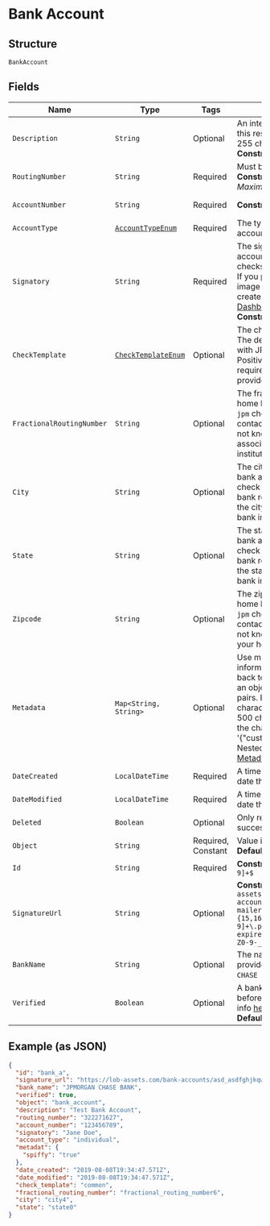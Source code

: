 
# Bank Account

## Structure

`BankAccount`

## Fields

| Name | Type | Tags | Description | Getter | Setter |
|  --- | --- | --- | --- | --- | --- |
| `Description` | `String` | Optional | An internal description that identifies this resource. Must be no longer than 255 characters.<br>**Constraints**: *Maximum Length*: `255` | String getDescription() | setDescription(String description) |
| `RoutingNumber` | `String` | Required | Must be a <a href="https://www.frbservices.org/index.html" target="_blank">valid US routing number</a>.<br>**Constraints**: *Minimum Length*: `9`, *Maximum Length*: `9` | String getRoutingNumber() | setRoutingNumber(String routingNumber) |
| `AccountNumber` | `String` | Required | **Constraints**: *Maximum Length*: `17` | String getAccountNumber() | setAccountNumber(String accountNumber) |
| `AccountType` | [`AccountTypeEnum`](../../doc/models/account-type-enum.md) | Required | The type of entity that holds the account. | AccountTypeEnum getAccountType() | setAccountType(AccountTypeEnum accountType) |
| `Signatory` | `String` | Required | The signatory associated with your account. This name will be printed on checks created with this bank account. If you prefer to use a custom signature image on your checks instead, please create your bank account from the <a href="https://dashboard.lob.com/#/login" target="_blank">Dashboard</a>.<br>**Constraints**: *Maximum Length*: `30` | String getSignatory() | setSignatory(String signatory) |
| `CheckTemplate` | [`CheckTemplateEnum`](../../doc/models/check-template-enum.md) | Optional | The check template used for printing. The defualt value is `common`. If you bank with JP Morgan Chase and wish to use Positive Pay use the `jpm` template. `jpm` requires additional information to be provided. | CheckTemplateEnum getCheckTemplate() | setCheckTemplate(CheckTemplateEnum checkTemplate) |
| `FractionalRoutingNumber` | `String` | Optional | The fractional routing number for your home bank account. Required for the `jpm` check template only. Please contact a bank representative if you do not know the fractional routing number associated with your home bank institution. | String getFractionalRoutingNumber() | setFractionalRoutingNumber(String fractionalRoutingNumber) |
| `City` | `String` | Optional | The city associated with your home bank account. Required for the `jpm` check template only. Please contact a bank representative if you do not know the city associated with your home bank institution. | String getCity() | setCity(String city) |
| `State` | `String` | Optional | The state associated with your home bank account. Required for the `jpm` check template only. Please contact a bank representative if you do not know the state associated with your home bank institution. | String getState() | setState(String state) |
| `Zipcode` | `String` | Optional | The zipcode associated with your home bank account. Required for the `jpm` check template only. Please contact a bank representative if you do not know the zipcode associated with your home bank institution. | String getZipcode() | setZipcode(String zipcode) |
| `Metadata` | `Map<String, String>` | Optional | Use metadata to store custom information for tagging and labeling back to your internal systems. Must be an object with up to 20 key-value pairs. Keys must be at most 40 characters and values must be at most 500 characters. Neither can contain the characters `"` and `\`. i.e. '{"customer_id" : "NEWYORK2015"}' Nested objects are not supported.  See [Metadata](#section/Metadata) for more information. | Map<String, String> getMetadata() | setMetadata(Map<String, String> metadata) |
| `DateCreated` | `LocalDateTime` | Required | A timestamp in ISO 8601 format of the date the resource was created. | LocalDateTime getDateCreated() | setDateCreated(LocalDateTime dateCreated) |
| `DateModified` | `LocalDateTime` | Required | A timestamp in ISO 8601 format of the date the resource was last modified. | LocalDateTime getDateModified() | setDateModified(LocalDateTime dateModified) |
| `Deleted` | `Boolean` | Optional | Only returned if the resource has been successfully deleted. | Boolean getDeleted() | setDeleted(Boolean deleted) |
| `Object` | `String` | Required, Constant | Value is resource type.<br>**Default**: `"bank_account"` | String getObject() | setObject(String object) |
| `Id` | `String` | Required | **Constraints**: *Pattern*: `^bank_[a-zA-Z0-9]+$` | String getId() | setId(String id) |
| `SignatureUrl` | `String` | Optional | **Constraints**: *Pattern*: `^https://lob-assets\.com/(letters\|postcards\|bank-accounts\|checks\|self-mailers\|cards)/[a-z]{3,4}_[a-z0-9]{15,16}(\.pdf\|_thumb_[a-z]+_[0-9]+\.png)\?(version=[a-z0-9-]*&)?expires=[0-9]{10}&signature=[a-zA-Z0-9-_]+$` | String getSignatureUrl() | setSignatureUrl(String signatureUrl) |
| `BankName` | `String` | Optional | The name of the bank based on the provided routing number, e.g. `JPMORGAN CHASE BANK`. | String getBankName() | setBankName(String bankName) |
| `Verified` | `Boolean` | Optional | A bank account must be verified before a check can be created. More info [here](#operation/bank_account_verify).<br>**Default**: `false` | Boolean getVerified() | setVerified(Boolean verified) |

## Example (as JSON)

```json
{
  "id": "bank_a",
  "signature_url": "https://lob-assets.com/bank-accounts/asd_asdfghjkqwertyui.pdf?expires=1234567890&signature=aksdf",
  "bank_name": "JPMORGAN CHASE BANK",
  "verified": true,
  "object": "bank_account",
  "description": "Test Bank Account",
  "routing_number": "322271627",
  "account_number": "123456789",
  "signatory": "Jane Doe",
  "account_type": "individual",
  "metadat": {
    "spiffy": "true"
  },
  "date_created": "2019-08-08T19:34:47.571Z",
  "date_modified": "2019-08-08T19:34:47.571Z",
  "check_template": "common",
  "fractional_routing_number": "fractional_routing_number6",
  "city": "city4",
  "state": "state0"
}
```

